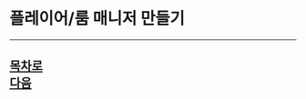 플레이어/룸 매니저 만들기
=======================

--------------------------------
[목차로](https://github.com/isp829/3dunitymulty/blob/master/README.md)  
[다음](https://github.com/isp829/3dunitymulty/blob/master/lecture/lecture5-1.md)  
-----------------------------

    
